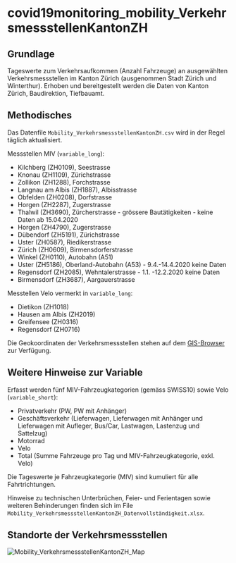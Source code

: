 # covid19monitoring_mobility_VerkehrsmessstellenKantonZH

## Grundlage
Tageswerte zum Verkehrsaufkommen (Anzahl Fahrzeuge) an ausgewählten Verkehrsmessstellen im Kanton Zürich (ausgenommen Stadt Zürich und Winterthur). Erhoben und bereitgestellt werden die Daten von Kanton Zürich, Baudirektion, Tiefbauamt.

## Methodisches
Das Datenfile `Mobility_VerkehrsmessstellenKantonZH.csv` wird in der Regel täglich aktualisiert.

Messstellen MIV (`variable_long`):
- Kilchberg (ZH0109), Seestrasse
- Knonau (ZH1109), Zürichstrasse
- Zollikon (ZH1288), Forchstrasse
- Langnau am Albis (ZH1887), Albisstrasse
- Obfelden (ZH0208), Dorfstrasse
- Horgen (ZH2287), Zugerstrasse
- Thalwil (ZH3690), Zürcherstrasse - grössere Bautätigkeiten - keine Daten ab 15.04.2020
- Horgen (ZH4790), Zugerstrasse
- Dübendorf (ZH5191), Zürichstrasse
- Uster (ZH0587), Riedikerstrasse
- Zürich (ZH0609), Birmensdorferstrasse
- Winkel (ZH0110), Autobahn (A51)
- Uster (ZH5186), Oberland-Autobahn (A53) - 9.4.-14.4.2020 keine Daten
- Regensdorf (ZH2085), Wehntalerstrasse - 1.1. -12.2.2020 keine Daten
- Birmensdorf (ZH3687), Aargauerstrasse

Messtellen Velo vermerkt in `variable_long`:
- Dietikon (ZH1018)
- Hausen am Albis (ZH2019)
- Greifensee (ZH0316)
- Regensdorf (ZH0716)

Die Geokoordinaten der Verkehrsmessstellen stehen auf dem [GIS-Browser](https://maps.zh.ch?topic=TBAVMSZH&scale=294568&x=2692500&y=1252500&srid=2056&offlayers=bezirkslabels) zur Verfügung. 

## Weitere Hinweise zur Variable
Erfasst werden fünf MIV-Fahrzeugkategorien (gemäss SWISS10) sowie Velo (`variable_short`):
- Privatverkehr (PW, PW mit Anhänger)
- Geschäftsverkehr (Lieferwagen, Lieferwagen mit Anhänger und Lieferwagen mit Aufleger, Bus/Car, Lastwagen, Lastenzug und Sattelzug)
- Motorrad
- Velo
- Total (Summe Fahrzeuge pro Tag und MIV-Fahrzeugkategorie, exkl. Velo)

Die Tageswerte je Fahrzeugkategorie (MIV) sind kumuliert für alle Fahrtrichtungen.

Hinweise zu technischen Unterbrüchen, Feier- und Ferientagen sowie weiteren Behinderungen finden sich im File `Mobility_VerkehrsmessstellenKantonZH_Datenvollständigkeit.xlsx`.

## Standorte der Verkehrsmessstellen
![Mobility_VerkehrsmessstellenKantonZH_Map](https://github.com/statistikZH/covid19monitoring_mobility_VerkehrsmessstellenKantonZH/blob/master/Mobility_VerkehrsmessstellenKantonZH_Map.png)


